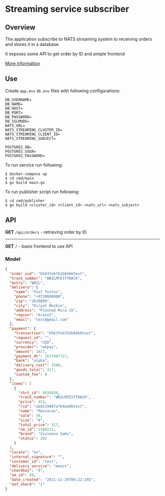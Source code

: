 # Streaming service subscriber

## Overview

The application subscribe to NATS streaming system to receiving orders and stores it in a database.

It exposes some API to get order by ID and simple frontend

[More information](docs/L0.pdf) 

## Use

Create `app.env` `db.env` files with following configurations:

```
DB_USERNAME=
DB_NAME=
DB_HOST=
DB_PORT=
DB_PASSWORD=
DB_SSLMODE=
NATS_URL=
NATS_STREAMING_CLUSTER_ID=
NATS_STREAMING_CLIENT_ID=
NATS_STREAMING_SUBJECT=
```

```
POSTGRES_DB=
POSTGRES_USER=
POSTGRES_PASSWORD=
```

To run service run following:

```
$ docker-compose up
$ cd cmd/main
$ go build main.go
```

To run publisher script run following: 

```
$ cd cmd/publisher
$ go build <cluster_id> <client_id> <nats_url> <nats_subject>
```

## API

**GET** `/api/orders` - retrieving order by ID

---

**GET** `/` - basis frontend to use API

### Model

```json
{
  "order_uid": "b563feb7b2b84b6test",
  "track_number": "WBILMTESTTRACK",
  "entry": "WBIL",
  "delivery": {
    "name": "Test Testov",
    "phone": "+9720000000",
    "zip": "2639809",
    "city": "Kiryat Mozkin",
    "address": "Ploshad Mira 15",
    "region": "Kraiot",
    "email": "test@gmail.com"
  },
  "payment": {
    "transaction": "b563feb7b2b84b6test",
    "request_id": "",
    "currency": "USD",
    "provider": "wbpay",
    "amount": 1817,
    "payment_dt": 1637907727,
    "bank": "alpha",
    "delivery_cost": 1500,
    "goods_total": 317,
    "custom_fee": 0
  },
  "items": [
    {
      "chrt_id": 9934930,
      "track_number": "WBILMTESTTRACK",
      "price": 453,
      "rid": "ab4219087a764ae0btest",
      "name": "Mascaras",
      "sale": 30,
      "size": "0",
      "total_price": 317,
      "nm_id": 2389212,
      "brand": "Vivienne Sabo",
      "status": 202
    }
  ],
  "locale": "en",
  "internal_signature": "",
  "customer_id": "test",
  "delivery_service": "meest",
  "shardkey": "9",
  "sm_id": 99,
  "date_created": "2021-11-26T06:22:19Z",
  "oof_shard": "1"
}
```

